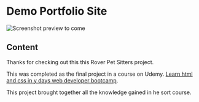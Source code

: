 # Demo Portfolio Site

![Screenshot preview to come]()


## Content

Thanks for checking out this this Rover Pet Sitters project. 

This was completed as the final project in a course on Udemy. [Learn html and css in y days web developer bootcamp](https://www.udemy.com/course/learn-html-and-css-in-7-days-web-developer-bootcamp/).

This project brought together all the knowledge gained in he sort course. 

